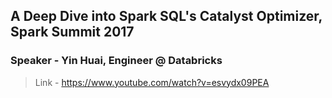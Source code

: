 ## A Deep Dive into Spark SQL's Catalyst Optimizer, Spark Summit 2017

### Speaker - Yin Huai, Engineer @ Databricks

> Link - https://www.youtube.com/watch?v=esvydx09PEA
